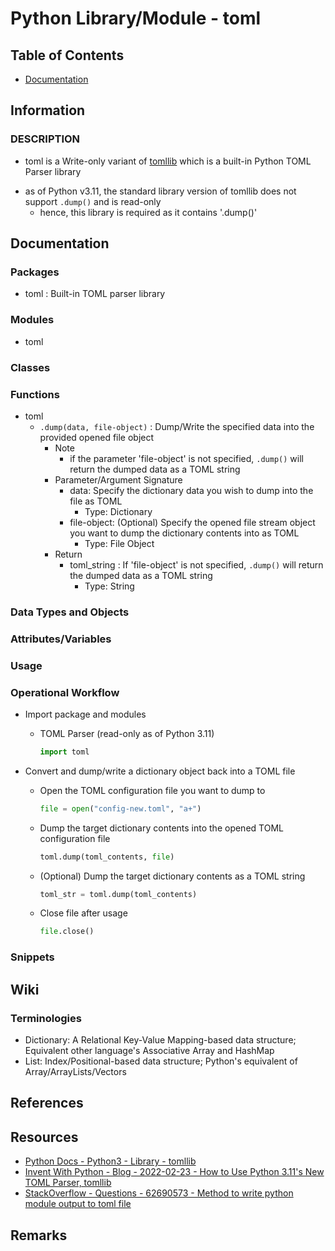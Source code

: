 # Python Library/Module - toml

## Table of Contents
* [Documentation](#documentation)

## Information
### DESCRIPTION
+ toml is a Write-only variant of [tomllib](../tomllib/docs.md) which is a built-in Python TOML Parser library
- as of Python v3.11, the standard library version of tomllib does not support `.dump()` and is read-only
    + hence, this library is required as it contains '.dump()'

## Documentation

### Packages
- toml : Built-in TOML parser library

### Modules
- toml

### Classes

### Functions
- toml
    - `.dump(data, file-object)` : Dump/Write the specified data into the provided opened file object
        - Note
            + if the parameter 'file-object' is not specified, `.dump()` will return the dumped data as a TOML string
        - Parameter/Argument Signature
            - data: Specify the dictionary data you wish to dump into the file as TOML
                + Type: Dictionary
            - file-object: (Optional) Specify the opened file stream object you want to dump the dictionary contents into as TOML
                + Type: File Object
        - Return
            - toml_string : If 'file-object' is not specified, `.dump()` will return the dumped data as a TOML string
                + Type: String

### Data Types and Objects

### Attributes/Variables


### Usage

### Operational Workflow
- Import package and modules
    - TOML Parser (read-only as of Python 3.11)
        ```python
        import toml
        ```

- Convert and dump/write a dictionary object back into a TOML file
    - Open the TOML configuration file you want to dump to
        ```python
        file = open("config-new.toml", "a+")
        ```

    - Dump the target dictionary contents into the opened TOML configuration file
        ```python
        toml.dump(toml_contents, file)
        ```

    - (Optional) Dump the target dictionary contents as a TOML string
        ```python
        toml_str = toml.dump(toml_contents)
        ```

    - Close file after usage
        ```python
        file.close()
        ```

### Snippets

## Wiki

### Terminologies
+ Dictionary: A Relational Key-Value Mapping-based data structure; Equivalent other language's Associative Array and HashMap
+ List: Index/Positional-based data structure; Python's equivalent of Array/ArrayLists/Vectors

## References

## Resources
+ [Python Docs - Python3 - Library - tomllib](https://docs.python.org/3/library/tomllib.html)
+ [Invent With Python - Blog - 2022-02-23 - How to Use Python 3.11's New TOML Parser, tomllib](https://inventwithpython.com/blog/2022/02/23/how-to-use-python-311s-new-toml-parser-tomllib/)
+ [StackOverflow - Questions - 62690573 - Method to write python module output to toml file](https://stackoverflow.com/questions/62690573/method-to-write-python-module-output-to-toml-file)

## Remarks

